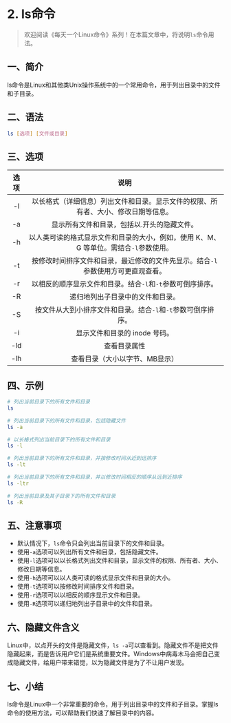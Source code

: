# 2. ls命令



> 欢迎阅读《每天一个Linux命令》系列！在本篇文章中，将说明`ls`命令用法。
>

## 一、简介

ls命令是Linux和其他类Unix操作系统中的一个常用命令，用于列出目录中的文件和子目录。



## 二、语法

```bash
ls [选项] [文件或目录]
```



## 三、选项

| 选项 |                             说明                             |
| :--: | :----------------------------------------------------------: |
|  -l  | 以长格式（详细信息）列出文件和目录。显示文件的权限、所有者、大小、修改日期等信息。 |
|  -a  |         显示所有文件和目录，包括以.开头的隐藏文件。          |
|  -h  | 以人类可读的格式显示文件和目录的大小，例如，使用 K、M、G 等单位。需结合`-l`参数使用。 |
|  -t  | 按修改时间排序文件和目录，最近修改的文件先显示。结合`-l`参数使用方可更直观查看。 |
|  -r  |  以相反的顺序显示文件和目录。结合`-l`和`-t`参数可倒序排序。  |
|  -R  |               递归地列出子目录中的文件和目录。               |
|  -S  | 按文件从大到小排序文件和目录。结合`-l`和`-t`参数可倒序排序。 |
|  -i  |                显示文件和目录的 inode 号码。                 |
| -ld  |                         查看目录属性                         |
| -lh  |                查看目录（大小以字节、MB显示）                |



## 四、示例

```bash
# 列出当前目录下的所有文件和目录
ls

# 列出当前目录下的所有文件和目录，包括隐藏文件
ls -a

# 以长格式列出当前目录下的所有文件和目录
ls -l

# 列出当前目录下的所有文件和目录，并按修改时间从近到远排序
ls -lt

# 列出当前目录下的所有文件和目录，并以修改时间相反的顺序从远到近排序
ls -ltr

# 列出当前目录及其子目录下的所有文件和目录
ls -R
```



## 五、注意事项

- 默认情况下，`ls`命令只会列出当前目录下的文件和目录。
- 使用`-a`选项可以列出所有文件和目录，包括隐藏文件。
- 使用`-l`选项可以以长格式列出文件和目录，显示文件的权限、所有者、大小、修改日期等信息。
- 使用`-h`选项可以以人类可读的格式显示文件和目录的大小。
- 使用`-t`选项可以按修改时间排序文件和目录。
- 使用`-r`选项可以以相反的顺序显示文件和目录。
- 使用`-R`选项可以递归地列出子目录中的文件和目录。



## 六、隐藏文件含义

Linux中，以点开头的文件是隐藏文件，`ls -a`可以查看到。隐藏文件不是把文件隐藏起来，而是告诉用户它们是系统重要文件。Windows中病毒木马会把自己变成隐藏文件，给用户带来错觉，以为隐藏文件是为了不让用户发现。



## 七、小结

ls命令是Linux中一个非常重要的命令，用于列出目录中的文件和子目录。掌握ls命令的使用方法，可以帮助我们快速了解目录中的内容。